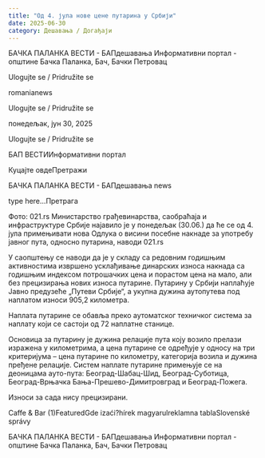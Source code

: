 ```yaml
---
title: "Од 4. јула нове цене путарина у Србији"
date: 2025-06-30
category: Дешавања / Догађаји
---
```


БАЧКА ПАЛАНКА ВЕСТИ - БАПдешавања Информативни портал - општине Бачка Паланка, Бач, Бачки Петровац

Ulogujte se / Pridružite se

romanianews

Ulogujte se / Pridružite se

понедељак, јун 30, 2025

Ulogujte se / Pridružite se

БАП ВЕСТИИнформативни портал

Куцајте овдеПретражи

БАЧКА ПАЛАНКА ВЕСТИ - БАПдешавања news

type here...Претрага

Фото: 021.rs
            Министарство грађевинарства, саобраћаја и инфраструктуре Србије најавило је у понедељак (30.06.) да ће се од 4. јула примењивати нова Одлука о висини посебне накнаде за употребу јавног пута, односно путарина, наводи 021.rs

У саопштењу се наводи да је у складу са редовним годишњим активностима извршено усклађивање динарских износа накнада са годишњим индексом потрошачких цена и порастом цена на мало, али без прецизирања нових износа путарине.
Путарину у Србији наплаћује Јавно предузеће „Путеви Србије“, а укупна дужина аутопутева под наплатом износи 905,2 километра.


Наплата путарине се обавља преко аутоматског техничког система за наплату који се састоји од 72 наплатне станице.


Основица за путарину је дужина релације пута коју возило прелази изражена у километрима, а цена путарине се одређује у односу на три критеријума – цена путарине по километру, категорија возила и дужина пређене релације.
Систем наплате путарине примењује се на деоницама ауто-пута: Београд-Шабац-Шид, Београд-Суботица, Београд-Врњачка Бања-Прешево-Димитровград и Београд-Пожега.


Износи за сада нису прецизирани.

Caffe & Bar (1)FeaturedGde izaći?hírek magyarulreklamna tablaSlovenské správy

БАЧКА ПАЛАНКА ВЕСТИ - БАПдешавања Информативни портал - општине Бачка Паланка, Бач, Бачки Петровац

